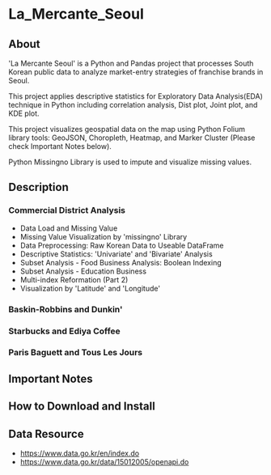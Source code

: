 # La_Mercante_Seoul

## About
'La Mercante Seoul' is a Python and Pandas project that processes South Korean public data to analyze market-entry strategies of franchise brands in Seoul.

This project applies descriptive statistics for Exploratory Data Analysis(EDA) technique in Python including correlation analysis, Dist plot, Joint plot, and KDE plot.

This project visualizes geospatial data on the map using Python Folium library tools: GeoJSON, Choropleth, Heatmap, and Marker Cluster (Please check Important Notes below). 

Python Missingno Library is used to impute and visualize missing values.


## Description
### Commercial District Analysis
* Data Load and Missing Value
* Missing Value Visualization by 'missingno' Library
* Data Preprocessing: Raw Korean Data to Useable DataFrame
* Descriptive Statistics: 'Univariate' and 'Bivariate' Analysis
* Subset Analysis - Food Business Analysis: Boolean Indexing
* Subset Analysis - Education Business
* Multi-index Reformation (Part 2)
* Visualization by 'Latitude' and 'Longitude'


### Baskin-Robbins and Dunkin'
### Starbucks and Ediya Coffee
### Paris Baguett and Tous Les Jours

## Important Notes

## How to Download and Install

## Data Resource
* https://www.data.go.kr/en/index.do
* https://www.data.go.kr/data/15012005/openapi.do
















